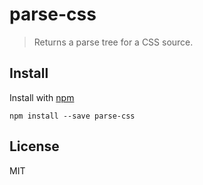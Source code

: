 # parse-css

> Returns a parse tree for a CSS source.

## Install

Install with [npm](https://npmjs.org/package/parse-css)

```
npm install --save parse-css
```

## License

MIT
